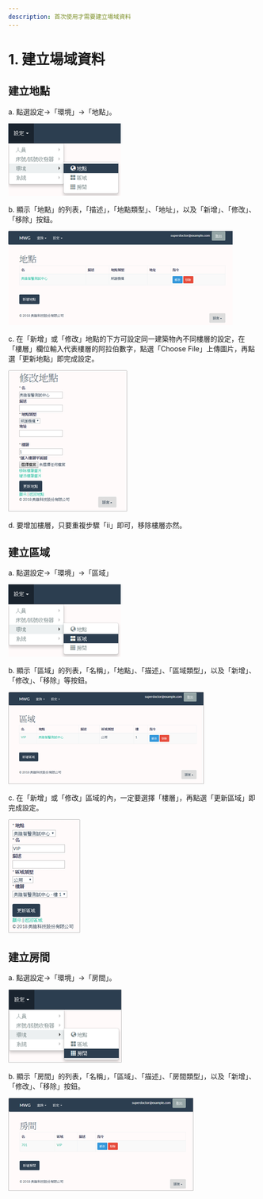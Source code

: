 ```yaml
---
description: 首次使用才需要建立場域資料
---
```


# 1. 建立場域資料

## 建立地點 

a. 點選設定→「環境」→「地點」。

![](../.gitbook/assets/image%20%2810%29.png)

b. 顯示「地點」的列表，「描述」，「地點類型」、「地址」，以及「新增」、「修改」、「移除」按鈕。

![](../.gitbook/assets/image%20%289%29.png)

c. 在「新增」或「修改」地點的下方可設定同一建築物內不同樓層的設定，在「樓層」欄位輸入代表樓層的阿拉伯數字，點選「Choose File」上傳圖片，再點選「更新地點」即完成設定。

![](../.gitbook/assets/image%20%2815%29.png)

d. 要增加樓層，只要重複步驟「ii」即可，移除樓層亦然。  

## 建立區域

a. 點選設定→「環境」→「區域」

![](../.gitbook/assets/image%20%2818%29.png)

b. 顯示「區域」的列表，「名稱」，「地點」、「描述」、「區域類型」，以及「新增」、「修改」、「移除」等按鈕。

![](../.gitbook/assets/image%20%2833%29.png)

c. 在「新增」或「修改」區域的內，一定要選擇「樓層」，再點選「更新區域」即完成設定。

![](../.gitbook/assets/image%20%2813%29.png)

## 建立房間

a. 點選設定→「環境」→「房間」。

![](../.gitbook/assets/image%20%2824%29.png)

b. 顯示「房間」的列表，「名稱」，「區域」、「描述」、「房間類型」，以及「新增」、「修改」、「移除」按鈕。

![](../.gitbook/assets/image%20%2830%29.png)

